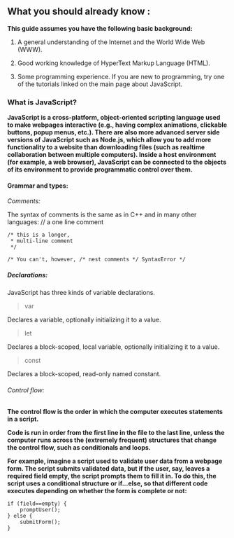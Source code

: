 ## What you should already know :

**This guide assumes you have the following basic background:**

1. A general understanding of the Internet and the World Wide Web (WWW).

2. Good working knowledge of HyperText Markup Language (HTML).

3. Some programming experience. If you are new to programming, try one of the tutorials linked on the main page about JavaScript.
### What is JavaScript?
**JavaScript is a cross-platform, object-oriented scripting language used to make webpages interactive (e.g., having complex animations, clickable buttons, popup menus, etc.).  There are also more advanced server side versions of JavaScript such as Node.js, which allow you to add more functionality to a website than downloading files (such as realtime collaboration between multiple computers). Inside a host environment (for example, a web browser), JavaScript can be connected to the objects of its environment to provide programmatic control over them.**

#### Grammar and types:
*Comments:*

The syntax of comments is the same as in C++ and in many other languages:
// a one line comment

~~~
/* this is a longer,
 * multi-line comment
 */

/* You can't, however, /* nest comments */ SyntaxError */
~~~
##### Declarations:

JavaScript has three kinds of variable declarations.

>var

Declares a variable, optionally initializing it to a value.

>let

Declares a block-scoped, local variable, optionally initializing it to a value.

>const

Declares a block-scoped, read-only named constant.

###### Control flow:

**The control flow is the order in which the computer executes statements in a script.**

**Code is run in order from the first line in the file to the last line, unless the computer runs across the (extremely frequent) structures that change the control flow, such as conditionals and loops.** 

**For example, imagine a script used to validate user data from a webpage form. The script submits validated data, but if the user, say, leaves a required field empty, the script prompts them to fill it in. To do this, the script uses a conditional structure or if...else, so that different code executes depending on whether the form is complete or not:**

~~~
if (field==empty) {
    promptUser();
} else {
    submitForm();
}
~~~